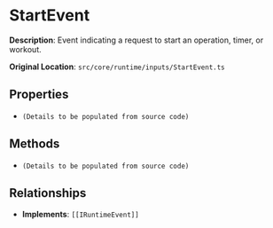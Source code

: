 # StartEvent

**Description**: Event indicating a request to start an operation, timer, or workout.

**Original Location**: `src/core/runtime/inputs/StartEvent.ts`

## Properties

*   `(Details to be populated from source code)`

## Methods

*   `(Details to be populated from source code)`

## Relationships
*   **Implements**: `[[IRuntimeEvent]]`